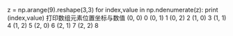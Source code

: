 z = np.arange(9).reshape(3,3)
for index,value in np.ndenumerate(z):
    print (index,value)
打印数组元素位置坐标与数值
(0, 0) 0
(0, 1) 1
(0, 2) 2
(1, 0) 3
(1, 1) 4
(1, 2) 5
(2, 0) 6
(2, 1) 7
(2, 2) 8
